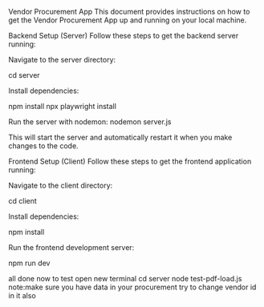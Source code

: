 Vendor Procurement App
This document provides instructions on how to get the Vendor Procurement App up and running on your local machine.

Backend Setup (Server)
Follow these steps to get the backend server running:

Navigate to the server directory: 

cd server

Install dependencies:


npm install
npx playwright install

Run the server with nodemon: nodemon server.js

This will start the server and automatically restart it when you make changes to the code.


Frontend Setup (Client)
Follow these steps to get the frontend application running:

Navigate to the client directory:

cd client

Install dependencies:

npm install

Run the frontend development server:

npm run dev


all done now to test 
open new terminal 
cd server
node test-pdf-load.js 
note:make sure you have data in your procurement try to change vendor id in it also